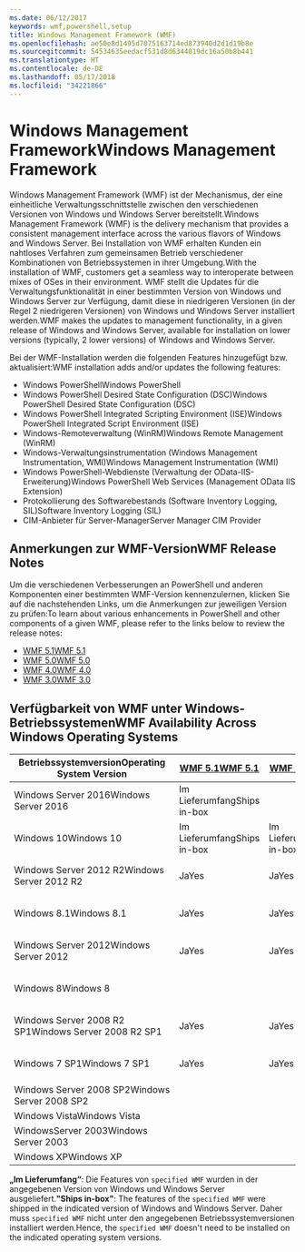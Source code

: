 ```yaml
---
ms.date: 06/12/2017
keywords: wmf,powershell,setup
title: Windows Management Framework (WMF)
ms.openlocfilehash: ae50e8d1495d7075163714ed873940d2d1d19b8e
ms.sourcegitcommit: 54534635eedacf531d8d6344019dc16a50b8b441
ms.translationtype: HT
ms.contentlocale: de-DE
ms.lasthandoff: 05/17/2018
ms.locfileid: "34221866"
---
```

# <a name="windows-management-framework"></a><span data-ttu-id="11cd1-103">Windows Management Framework</span><span class="sxs-lookup"><span data-stu-id="11cd1-103">Windows Management Framework</span></span>

<span data-ttu-id="11cd1-104">Windows Management Framework (WMF) ist der Mechanismus, der eine einheitliche Verwaltungsschnittstelle zwischen den verschiedenen Versionen von Windows und Windows Server bereitstellt.</span><span class="sxs-lookup"><span data-stu-id="11cd1-104">Windows Management Framework (WMF) is the delivery mechanism that provides a consistent management interface across the various flavors of Windows and Windows Server.</span></span>
<span data-ttu-id="11cd1-105">Bei Installation von WMF erhalten Kunden ein nahtloses Verfahren zum gemeinsamen Betrieb verschiedener Kombinationen von Betriebssystemen in ihrer Umgebung.</span><span class="sxs-lookup"><span data-stu-id="11cd1-105">With the installation of WMF, customers get a seamless way to interoperate between mixes of OSes in their environment.</span></span>
<span data-ttu-id="11cd1-106">WMF stellt die Updates für die Verwaltungsfunktionalität in einer bestimmten Version von Windows und Windows Server zur Verfügung, damit diese in niedrigeren Versionen (in der Regel 2 niedrigeren Versionen) von Windows und Windows Server installiert werden.</span><span class="sxs-lookup"><span data-stu-id="11cd1-106">WMF makes the updates to management functionality, in a given release of Windows and Windows Server, available for installation on lower versions (typically, 2 lower versions) of Windows and Windows Server.</span></span>

<span data-ttu-id="11cd1-107">Bei der WMF-Installation werden die folgenden Features hinzugefügt bzw. aktualisiert:</span><span class="sxs-lookup"><span data-stu-id="11cd1-107">WMF installation adds and/or updates the following features:</span></span>

- <span data-ttu-id="11cd1-108">Windows PowerShell</span><span class="sxs-lookup"><span data-stu-id="11cd1-108">Windows PowerShell</span></span>
- <span data-ttu-id="11cd1-109">Windows PowerShell Desired State Configuration (DSC)</span><span class="sxs-lookup"><span data-stu-id="11cd1-109">Windows PowerShell Desired State Configuration (DSC)</span></span>
- <span data-ttu-id="11cd1-110">Windows PowerShell Integrated Scripting Environment (ISE)</span><span class="sxs-lookup"><span data-stu-id="11cd1-110">Windows PowerShell Integrated Script Environment (ISE)</span></span>
- <span data-ttu-id="11cd1-111">Windows-Remoteverwaltung (WinRM)</span><span class="sxs-lookup"><span data-stu-id="11cd1-111">Windows Remote Management (WinRM)</span></span>
- <span data-ttu-id="11cd1-112">Windows-Verwaltungsinstrumentation (Windows Management Instrumentation, WMI)</span><span class="sxs-lookup"><span data-stu-id="11cd1-112">Windows Management Instrumentation (WMI)</span></span>
- <span data-ttu-id="11cd1-113">Windows PowerShell-Webdienste (Verwaltung der OData-IIS-Erweiterung)</span><span class="sxs-lookup"><span data-stu-id="11cd1-113">Windows PowerShell Web Services (Management OData IIS Extension)</span></span>
- <span data-ttu-id="11cd1-114">Protokollierung des Softwarebestands (Software Inventory Logging, SIL)</span><span class="sxs-lookup"><span data-stu-id="11cd1-114">Software Inventory Logging (SIL)</span></span>
- <span data-ttu-id="11cd1-115">CIM-Anbieter für Server-Manager</span><span class="sxs-lookup"><span data-stu-id="11cd1-115">Server Manager CIM Provider</span></span>

## <a name="wmf-release-notes"></a><span data-ttu-id="11cd1-116">Anmerkungen zur WMF-Version</span><span class="sxs-lookup"><span data-stu-id="11cd1-116">WMF Release Notes</span></span>

<span data-ttu-id="11cd1-117">Um die verschiedenen Verbesserungen an PowerShell und anderen Komponenten einer bestimmten WMF-Version kennenzulernen, klicken Sie auf die nachstehenden Links, um die Anmerkungen zur jeweiligen Version zu prüfen:</span><span class="sxs-lookup"><span data-stu-id="11cd1-117">To learn about various enhancements in PowerShell and other components of a given WMF, please refer to the links below to review the release notes:</span></span>

- [<span data-ttu-id="11cd1-118">WMF 5.1</span><span class="sxs-lookup"><span data-stu-id="11cd1-118">WMF 5.1</span></span>](5.1/release-notes.md)
- [<span data-ttu-id="11cd1-119">WMF 5.0</span><span class="sxs-lookup"><span data-stu-id="11cd1-119">WMF 5.0</span></span>](5.0/releasenotes.md)
- [<span data-ttu-id="11cd1-120">WMF 4.0</span><span class="sxs-lookup"><span data-stu-id="11cd1-120">WMF 4.0</span></span>](https://download.microsoft.com/download/3/D/6/3D61D262-8549-4769-A660-230B67E15B25/Windows%20Management%20Framework%204%200%20Release%20Notes.docx)
- [<span data-ttu-id="11cd1-121">WMF 3.0</span><span class="sxs-lookup"><span data-stu-id="11cd1-121">WMF 3.0</span></span>](https://download.microsoft.com/download/E/7/6/E76850B8-DA6E-4FF5-8CCE-A24FC513FD16/WMF%203%20Release%20Notes.docx)

## <a name="wmf-availability-across-windows-operating-systems"></a><span data-ttu-id="11cd1-122">Verfügbarkeit von WMF unter Windows-Betriebssystemen</span><span class="sxs-lookup"><span data-stu-id="11cd1-122">WMF Availability Across Windows Operating Systems</span></span>

| <span data-ttu-id="11cd1-123">Betriebssystemversion</span><span class="sxs-lookup"><span data-stu-id="11cd1-123">Operating System Version</span></span> | [<span data-ttu-id="11cd1-124">WMF 5.1</span><span class="sxs-lookup"><span data-stu-id="11cd1-124">WMF 5.1</span></span>](https://aka.ms/wmf51download) | [<span data-ttu-id="11cd1-125">WMF 5.0</span><span class="sxs-lookup"><span data-stu-id="11cd1-125">WMF 5.0</span></span>](https://aka.ms/wmf5download) | [<span data-ttu-id="11cd1-126">WMF 4.0</span><span class="sxs-lookup"><span data-stu-id="11cd1-126">WMF 4.0</span></span>](https://aka.ms/wmf4download) |  [<span data-ttu-id="11cd1-127">WMF 3.0</span><span class="sxs-lookup"><span data-stu-id="11cd1-127">WMF 3.0</span></span>](https://aka.ms/wmf3download) | [<span data-ttu-id="11cd1-128">WMF 2.0</span><span class="sxs-lookup"><span data-stu-id="11cd1-128">WMF 2.0</span></span>](https://aka.ms/wmf2download) |
| ------------------------ | ----------- | ----------- | ----------- | ------------ |  ------------- |
| <span data-ttu-id="11cd1-129">Windows Server 2016</span><span class="sxs-lookup"><span data-stu-id="11cd1-129">Windows Server 2016</span></span> | <span data-ttu-id="11cd1-130">Im Lieferumfang</span><span class="sxs-lookup"><span data-stu-id="11cd1-130">Ships in-box</span></span> |  |  |  |  |
| <span data-ttu-id="11cd1-131">Windows 10</span><span class="sxs-lookup"><span data-stu-id="11cd1-131">Windows 10</span></span> | <span data-ttu-id="11cd1-132">Im Lieferumfang</span><span class="sxs-lookup"><span data-stu-id="11cd1-132">Ships in-box</span></span> | <span data-ttu-id="11cd1-133">Im Lieferumfang</span><span class="sxs-lookup"><span data-stu-id="11cd1-133">Ships in-box</span></span>  | | | |
| <span data-ttu-id="11cd1-134">Windows Server 2012 R2</span><span class="sxs-lookup"><span data-stu-id="11cd1-134">Windows Server 2012 R2</span></span>| <span data-ttu-id="11cd1-135">Ja</span><span class="sxs-lookup"><span data-stu-id="11cd1-135">Yes</span></span> | <span data-ttu-id="11cd1-136">Ja</span><span class="sxs-lookup"><span data-stu-id="11cd1-136">Yes</span></span> | <span data-ttu-id="11cd1-137">Im Lieferumfang</span><span class="sxs-lookup"><span data-stu-id="11cd1-137">Ships in-box</span></span> |  |  |
| <span data-ttu-id="11cd1-138">Windows 8.1</span><span class="sxs-lookup"><span data-stu-id="11cd1-138">Windows 8.1</span></span> | <span data-ttu-id="11cd1-139">Ja</span><span class="sxs-lookup"><span data-stu-id="11cd1-139">Yes</span></span> | <span data-ttu-id="11cd1-140">Ja</span><span class="sxs-lookup"><span data-stu-id="11cd1-140">Yes</span></span> |  <span data-ttu-id="11cd1-141">Im Lieferumfang</span><span class="sxs-lookup"><span data-stu-id="11cd1-141">Ships in-box</span></span> |  |  |
| <span data-ttu-id="11cd1-142">Windows Server 2012</span><span class="sxs-lookup"><span data-stu-id="11cd1-142">Windows Server 2012</span></span> | <span data-ttu-id="11cd1-143">Ja</span><span class="sxs-lookup"><span data-stu-id="11cd1-143">Yes</span></span> | <span data-ttu-id="11cd1-144">Ja</span><span class="sxs-lookup"><span data-stu-id="11cd1-144">Yes</span></span> | <span data-ttu-id="11cd1-145">Ja</span><span class="sxs-lookup"><span data-stu-id="11cd1-145">Yes</span></span> |  <span data-ttu-id="11cd1-146">Im Lieferumfang</span><span class="sxs-lookup"><span data-stu-id="11cd1-146">Ships in-box</span></span> | |
| <span data-ttu-id="11cd1-147">Windows 8</span><span class="sxs-lookup"><span data-stu-id="11cd1-147">Windows 8</span></span> |  |  |  | <span data-ttu-id="11cd1-148">Im Lieferumfang</span><span class="sxs-lookup"><span data-stu-id="11cd1-148">Ships in-box</span></span> | |
| <span data-ttu-id="11cd1-149">Windows Server 2008 R2 SP1</span><span class="sxs-lookup"><span data-stu-id="11cd1-149">Windows Server 2008 R2 SP1</span></span> | <span data-ttu-id="11cd1-150">Ja</span><span class="sxs-lookup"><span data-stu-id="11cd1-150">Yes</span></span> | <span data-ttu-id="11cd1-151">Ja</span><span class="sxs-lookup"><span data-stu-id="11cd1-151">Yes</span></span> | <span data-ttu-id="11cd1-152">Ja</span><span class="sxs-lookup"><span data-stu-id="11cd1-152">Yes</span></span> |  <span data-ttu-id="11cd1-153">Ja</span><span class="sxs-lookup"><span data-stu-id="11cd1-153">Yes</span></span>| <span data-ttu-id="11cd1-154">Im Lieferumfang</span><span class="sxs-lookup"><span data-stu-id="11cd1-154">Ships in-box</span></span> |
| <span data-ttu-id="11cd1-155">Windows 7 SP1</span><span class="sxs-lookup"><span data-stu-id="11cd1-155">Windows 7 SP1</span></span>  | <span data-ttu-id="11cd1-156">Ja</span><span class="sxs-lookup"><span data-stu-id="11cd1-156">Yes</span></span> | <span data-ttu-id="11cd1-157">Ja</span><span class="sxs-lookup"><span data-stu-id="11cd1-157">Yes</span></span> | <span data-ttu-id="11cd1-158">Ja</span><span class="sxs-lookup"><span data-stu-id="11cd1-158">Yes</span></span> | <span data-ttu-id="11cd1-159">Ja</span><span class="sxs-lookup"><span data-stu-id="11cd1-159">Yes</span></span> | <span data-ttu-id="11cd1-160">Im Lieferumfang</span><span class="sxs-lookup"><span data-stu-id="11cd1-160">Ships in-box</span></span> |
| <span data-ttu-id="11cd1-161">Windows Server 2008 SP2</span><span class="sxs-lookup"><span data-stu-id="11cd1-161">Windows Server 2008 SP2</span></span> | | | | <span data-ttu-id="11cd1-162">Ja</span><span class="sxs-lookup"><span data-stu-id="11cd1-162">Yes</span></span> | <span data-ttu-id="11cd1-163">Ja</span><span class="sxs-lookup"><span data-stu-id="11cd1-163">Yes</span></span> |
| <span data-ttu-id="11cd1-164">Windows Vista</span><span class="sxs-lookup"><span data-stu-id="11cd1-164">Windows Vista</span></span> | | | | | <span data-ttu-id="11cd1-165">Ja</span><span class="sxs-lookup"><span data-stu-id="11cd1-165">Yes</span></span> |
| <span data-ttu-id="11cd1-166">WindowsServer 2003</span><span class="sxs-lookup"><span data-stu-id="11cd1-166">Windows Server 2003</span></span>| | | |  | <span data-ttu-id="11cd1-167">Ja</span><span class="sxs-lookup"><span data-stu-id="11cd1-167">Yes</span></span> |
| <span data-ttu-id="11cd1-168">Windows XP</span><span class="sxs-lookup"><span data-stu-id="11cd1-168">Windows XP</span></span> | | | |  | <span data-ttu-id="11cd1-169">Ja</span><span class="sxs-lookup"><span data-stu-id="11cd1-169">Yes</span></span> |

<span data-ttu-id="11cd1-170">**„Im Lieferumfang“**: Die Features von `specified WMF` wurden in der angegebenen Version von Windows und Windows Server ausgeliefert.</span><span class="sxs-lookup"><span data-stu-id="11cd1-170">**"Ships in-box"**: The features of the `specified WMF` were shipped in the indicated version of  Windows and Windows Server.</span></span>
<span data-ttu-id="11cd1-171">Daher muss `specified WMF` nicht unter den angegebenen Betriebssystemversionen installiert werden.</span><span class="sxs-lookup"><span data-stu-id="11cd1-171">Hence, the `specified WMF` doesn't need to be installed on the indicated operating system versions.</span></span>
